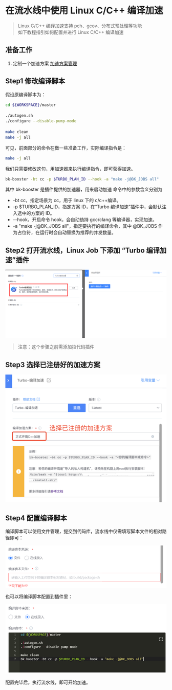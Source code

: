 # 在流水线中使用 Linux C/C++ 编译加速

> Linux C/C++ 编译加速支持 pch、gcov、分布式预处理等功能<br/>
> 如下教程指引如何配置并进行 Linux C/C++ 编译加速

## 准备工作

1. 定制一个加速方案 [加速方案管理](../Services/turbo_plan.md)

## Step1 修改编译脚本

假设原编译脚本为：

```bash
cd ${WORKSPACE}/master

./autogen.sh
./configure --disable-pump-mode

make clean
make -j all
```

可见，前面部分的命令在做一些准备工作，实际编译指令是：

```bash
make -j all
```

我们只需要修改这句，用加速器来执行编译指令，即可获得加速。

```bash
bk-booster -bt cc -p $TURBO_PLAN_ID --hook -a "make -j@BK_JOBS all"
```

其中 bk-booster 是插件提供的加速器，用来启动加速
命令中的参数含义分别为

- -bt cc，指定场景为 cc，用于 linux 下的 c/c++编译。
- -p $TURBO_PLAN_ID，指定方案 ID，在“Turbo 编译加速”插件中，会默认注入选中的方案的 ID。
- --hook，开启命令 hook，会自动劫持 gcc/clang 等编译器，实现加速。
- -a "make -j@BK_JOBS all"，指定要执行的编译命令，其中 @BK_JOBS 作为占位符，在运行时会自动替换为推荐的并发数量。

## Step2 打开流水线，Linux Job 下添加 “Turbo 编译加速”插件

![img](../assets/use_turbo2.png)

> 注意：这个步骤之前需添加拉代码插件

## Step3 选择已注册好的加速方案

![img](../assets/use_turbo4.png)

## Step4 配置编译脚本

编译脚本可以使用文件管理，提交到代码库，流水线中仅需填写脚本文件的相对路径即可：

![img](../assets/use_turbo5.png)

也可以将编译脚本配置到插件里：

![img](../assets/use_turbo6.png)


配置完毕后，执行流水线，即可开始加速。

